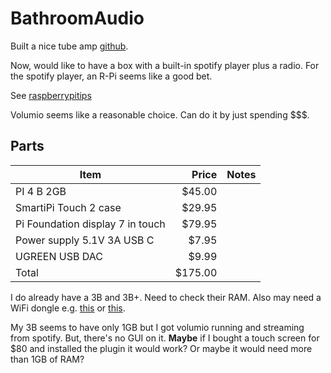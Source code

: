 # BathroomAudio

Built a nice tube amp [github](https://github.com/eshazen/6cy7-amp).

Now, would like to have a box with a built-in spotify player plus a
radio.  For the spotify player, an R-Pi seems like a good bet.

See [raspberrypitips](https://raspberrytips.com/play-spotify-on-raspberry-pi/)

Volumio seems like a reasonable choice.
Can do it by just spending $$$.

## Parts

| Item                             |   Price | Notes |
|----------------------------------|--------:|-------|
| PI 4 B 2GB                       |  $45.00 |       |
| SmartiPi Touch 2 case            |  $29.95 |       |
| Pi Foundation display 7 in touch |  $79.95 |       |
| Power supply 5.1V 3A USB C       |   $7.95 |       |
| UGREEN USB DAC                   |   $9.99 |       |
| Total                            | $175.00 |       |

I do already have a 3B and 3B+.  Need to check their RAM.
Also may need a WiFi dongle e.g. [this](https://a.co/d/2M13Mgn) or
[this](https://a.co/d/3fbPpnb).

My 3B seems to have only 1GB but I got volumio running and streaming
from spotify.  But, there's no GUI on it.  **Maybe** if I bought a
touch screen for $80 and installed the plugin it would work?  Or maybe
it would need more than 1GB of RAM?

